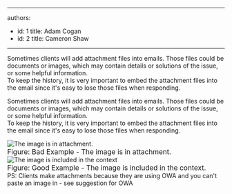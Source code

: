

---
authors:
  - id: 1
    title: Adam Cogan
  - id: 2
    title: Cameron Shaw
---




<span class='intro'> Sometimes clients will add attachment files into emails. Those files could be documents or images, which may contain details or solutions of the issue, or some helpful information.<br>
To keep the history, it is very important to embed the attachment files into the email since it's easy to lose those files when responding. 
 </span>


  <p>Sometimes clients will add attachment files into emails. Those files could be documents or images, which may contain details or solutions of the issue, or some helpful information.<br>
To keep the history, it is very important to embed the attachment files into the email since it's easy to lose those files when responding. </p>
<p><img class="ms-rteCustom-ImageArea" alt="The image is in attachment. " src="/Standards/Communication/RulesToBetterEmail/PublishingImages/EmailAttachImage_1_small.jpg" /><br>
<font class="ms-rteCustom-FigureBad" size="+0">Figure&#58;&#160;Bad Example - The image is in attachment. </font><br>
<img class="ms-rteCustom-ImageArea" alt="The image is included in the context" src="/Standards/Communication/RulesToBetterEmail/PublishingImages/EmailAttachImage_2.JPG" /><br>
<font class="ms-rteCustom-FigureGood" size="+0">Figure&#58;&#160;Good Example - The image is included in the context.</font><br>
PS&#58; Clients make attachments because they are using OWA and you can't paste an image in - see suggestion for OWA </p>
<p>&#160;</p>



